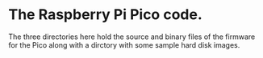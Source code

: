 # The Raspberry Pi Pico code.
 The three directories here hold the source and binary files of the firmware for the Pico along with a dirctory with some sample hard disk images.